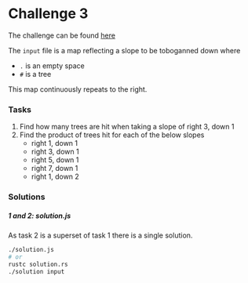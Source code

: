 # Challenge 3

The challenge can be found [here][1]

The `input` file is a map reflecting a slope to be toboganned down where
- `.` is an empty space
- `#` is a tree

This map continuously repeats to the right.

### Tasks

1. Find how many trees are hit when taking a slope of right 3, down 1
2. Find the product of trees hit for each of the below slopes
    - right 1, down 1
    - right 3, down 1
    - right 5, down 1
    - right 7, down 1
    - right 1, down 2

### Solutions

##### 1 and 2: solution.js

As task 2 is a superset of task 1 there is a single solution.
```bash
./solution.js
# or
rustc solution.rs
./solution input
```

[1]: <https://adventofcode.com/2020/day/3> "Advent of Code day 3 challenge"
